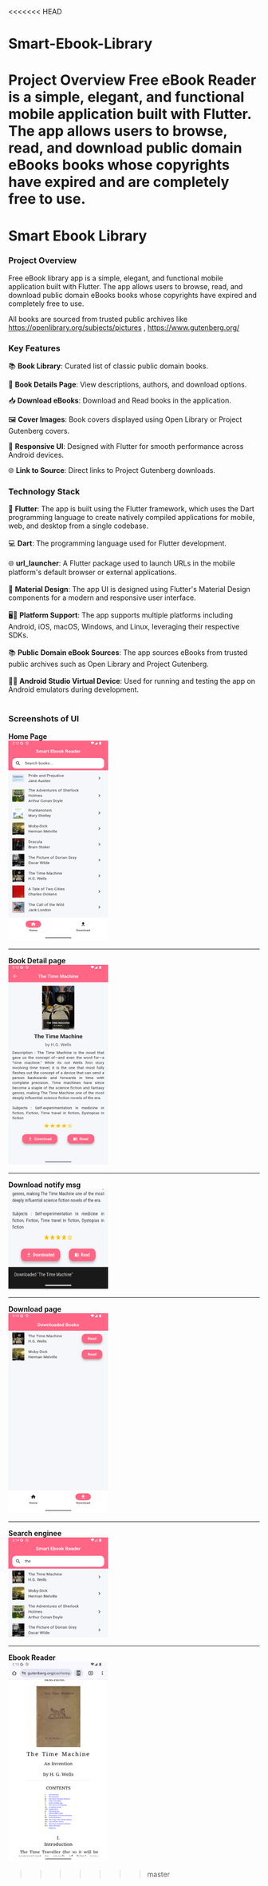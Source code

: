 <<<<<<< HEAD
# Smart-Ebook-Library
Project Overview Free eBook Reader is a simple, elegant, and functional mobile application built with Flutter. The app allows users to browse, read, and download public domain eBooks books whose copyrights have expired and are completely free to use.  
=======
# Smart Ebook Library

### Project Overview 
Free eBook library app is a simple, elegant, and functional mobile application built with Flutter. The app allows users to browse, read, and download public domain eBooks books whose copyrights have expired and completely free to use.

All books are sourced from trusted public archives like https://openlibrary.org/subjects/pictures , https://www.gutenberg.org/ 

### Key Features

📚 **Book Library**: Curated list of classic public domain books.

📖 **Book Details Page**: View descriptions, authors, and download options.

📥 **Download eBooks**: Download and Read books in the application.

🖼️ **Cover Images**: Book covers displayed using Open Library or Project Gutenberg covers.

📱 **Responsive UI**: Designed with Flutter for smooth performance across Android devices.

🌐 **Link to Source**: Direct links to Project Gutenberg downloads.

### Technology Stack
🧱 **Flutter**: The app is built using the Flutter framework, which uses the Dart programming language to create natively compiled applications for mobile, web, and desktop from a single codebase. <br><br>
💻 **Dart**: The programming language used for Flutter development. <br><br>
🌐 **url_launcher**: A Flutter package used to launch URLs in the mobile platform's default browser or external applications. <br><br>
🎨 **Material Design**: The app UI is designed using Flutter's Material Design components for a modern and responsive user interface. <br><br>
🖥️📱 **Platform Support**: The app supports multiple platforms including Android, iOS, macOS, Windows, and Linux, leveraging their respective SDKs. <br><br>
📚 **Public Domain eBook Sources**: The app sources eBooks from trusted public archives such as Open Library and Project Gutenberg. <br><br>
📱💡 **Android Studio Virtual Device**: Used for running and testing the app on Android emulators during development. <br><br>

### Screenshots of UI
**Home Page** <br>
<img src="screenshots/Home page.png" width="200" height="400">
<hr>

**Book Detail page** <br>
<img src="screenshots/Book Detail.png" width="200" height="400">
<hr>

**Download notify msg** <br>
<img src="screenshots/Downloaded.png" width="200" height="200">
<hr>

**Download page** <br>
<img src="screenshots/Download page.png" width="200" height="400">
<hr>

**Search enginee** <br>
<img src="screenshots/Search enginee.png" width="200" height="200">
<hr>

**Ebook Reader** <br>
<img src="screenshots/Screenshot_1749977111.png" width="200" height="400">
>>>>>>> master
